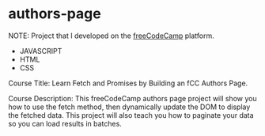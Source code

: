 # authors-page

NOTE: Project that I developed on the [freeCodeCamp](https://www.freecodecamp.org/demetrius7) platform.

- JAVASCRIPT
- HTML
- CSS

Course Title: Learn Fetch and Promises by Building an fCC Authors Page.

Course Description: This freeCodeCamp authors page project will show you how to use the fetch method, then dynamically update the DOM to display the fetched data.
This project will also teach you how to paginate your data so you can load results in batches.
